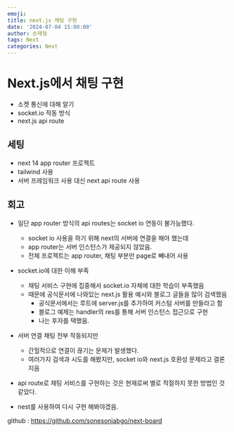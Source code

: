 ```yaml
---
emoji:
title: next.js 채팅 구현
date: '2024-07-04 15:00:00'
author: 손재형
tags: Next
categories: Next
---
```


# Next.js에서 채팅 구현

- 소켓 통신에 대해 알기
- socket.io 작동 방식
- next.js api route

## 세팅

- next 14 app router 프로젝트
- tailwind 사용
- 서버 프레임워크 사용 대신 next api route 사용

## 회고

- 일단 app router 방식의 api routes는 socket io 연동이 불가능했다.

  - socket io 사용을 하기 위해 next의 서버에 연결을 해야 했는데
  - app router는 서버 인스턴스가 제공되지 않았음.
  - 전체 프로젝트는 app router, 채팅 부분만 page로 빼내어 사용

- socket.io에 대한 이해 부족

  - 채팅 서비스 구현에 집중해서 socket.io 자체에 대한 학습이 부족했음
  - 때문에 공식문서에 나와있는 next.js 활용 예시와 블로그 글들을 많이 검색했음
    - 공식문서에서는 루트에 server.js를 추가하여 커스텀 서버를 만들라고 함
    - 블로그 예제는 handler의 res를 통해 서버 인스턴스 접근으로 구현
    - 나는 후자를 택했음.

- 서버 연결 채팅 전부 작동되지만

  - 간헐적으로 연결이 끊기는 문제가 발생했다.
  - 여러가지 검색과 시도를 해봤지만, socket io와 next.js 호환성 문제라고 결론 지음

- api route로 채팅 서비스를 구현하는 것은 현재로써 별로 적절하지 못한 방법인 것 같았다.
- nest를 사용하여 다시 구현 해봐야겠음.

github : https://github.com/sonesonjabgo/next-board
